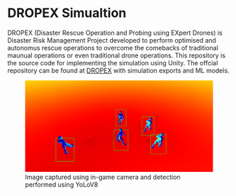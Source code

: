 # DROPEX Simualtion
DROPEX (Disaster Rescue Operation and Probing using EXpert Drones) is Disaster Risk Management Project developed to perform optimised and autonomus rescue operations to overcome the comebacks of traditional maunual operations or even traditional drone operations. This repository is the source code for implementing the simulation using Unity. The offcial repository can be found at [DROPEX](https://github.com/kausthub-kannan/DROPEX) with simulation exports and ML models.

<figure>
  <img width="800" src="docs_assets/DROPEX-simulation-capture.jpeg" alt="dropex-simulation-capture" />  
  <figcaption>Image captured using in-game camera and detection performed using YoLoV8</figcaption>
</figure>
